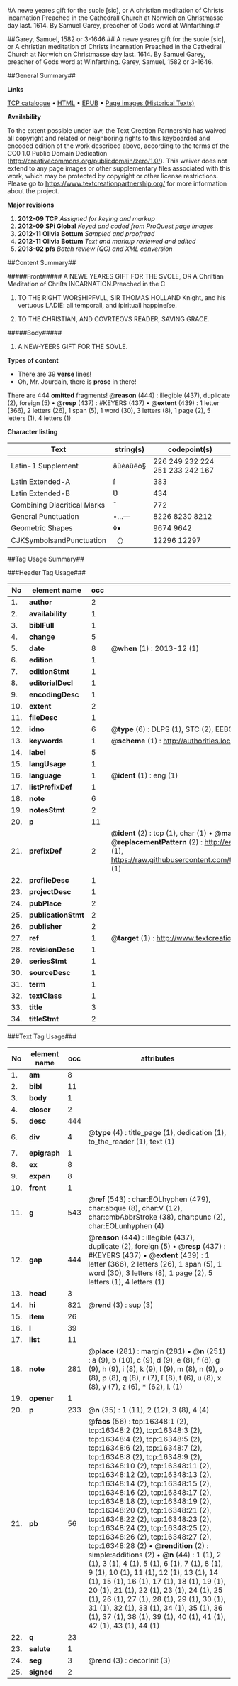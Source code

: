 #A newe yeares gift for the suole [sic], or A christian meditation of Christs incarnation Preached in the Cathedrall Church at Norwich on Christmasse day last. 1614. By Samuel Garey, preacher of Gods word at Winfarthing.#

##Garey, Samuel, 1582 or 3-1646.##
A newe yeares gift for the suole [sic], or A christian meditation of Christs incarnation Preached in the Cathedrall Church at Norwich on Christmasse day last. 1614. By Samuel Garey, preacher of Gods word at Winfarthing.
Garey, Samuel, 1582 or 3-1646.

##General Summary##

**Links**

[TCP catalogue](http://www.ota.ox.ac.uk/tcp/)  • 
[HTML](http://tei.it.ox.ac.uk/tcp/Texts-HTML/free/A01/A01474.html)  • 
[EPUB](http://tei.it.ox.ac.uk/tcp/Texts-EPUB/free/A01/A01474.epub) • 
[Page images (Historical Texts)](https://historicaltexts.jisc.ac.uk/eebo-99851093e)

**Availability**

To the extent possible under law, the Text Creation Partnership has waived all copyright and related or neighboring rights to this keyboarded and encoded edition of the work described above, according to the terms of the CC0 1.0 Public Domain Dedication (http://creativecommons.org/publicdomain/zero/1.0/). This waiver does not extend to any page images or other supplementary files associated with this work, which may be protected by copyright or other license restrictions. Please go to https://www.textcreationpartnership.org/ for more information about the project.

**Major revisions**

1. __2012-09__ __TCP__ *Assigned for keying and markup*
1. __2012-09__ __SPi Global__ *Keyed and coded from ProQuest page images*
1. __2012-11__ __Olivia Bottum__ *Sampled and proofread*
1. __2012-11__ __Olivia Bottum__ *Text and markup reviewed and edited*
1. __2013-02__ __pfs__ *Batch review (QC) and XML conversion*

##Content Summary##

#####Front#####
A NEWE YEARES GIFT FOR THE SVOLE, OR A Chriſtian Meditation of Chriſts INCARNATION.Preached in the C
1. TO THE RIGHT WORSHIPFVLL, SIR THOMAS HOLLAND Knight, and his vertuous LADIE: all temporall, and ſpirituall happineſse.

1. TO THE CHRISTIAN, AND COVRTEOVS READER, SAVING GRACE.

#####Body#####

1. A NEW-YEERS GIFT FOR THE SOVLE.

**Types of content**

  * There are 39 **verse** lines!
  * Oh, Mr. Jourdain, there is **prose** in there!

There are 444 **omitted** fragments! 
 @__reason__ (444) : illegible (437), duplicate (2), foreign (5)  •  @__resp__ (437) : #KEYERS (437)  •  @__extent__ (439) : 1 letter (366), 2 letters (26), 1 span (5), 1 word (30), 3 letters (8), 1 page (2), 5 letters (1), 4 letters (1)

**Character listing**


|Text|string(s)|codepoint(s)|
|---|---|---|
|Latin-1 Supplement|âùèàûéò§|226 249 232 224 251 233 242 167|
|Latin Extended-A|ſ|383|
|Latin Extended-B|Ʋ|434|
|Combining             Diacritical Marks|̄|772|
|General Punctuation|•…—|8226 8230 8212|
|Geometric Shapes|◊▪|9674 9642|
|CJKSymbolsandPunctuation|〈〉|12296 12297|

##Tag Usage Summary##

###Header Tag Usage###

|No|element name|occ|attributes|
|---|---|---|---|
|1.|__author__|2||
|2.|__availability__|1||
|3.|__biblFull__|1||
|4.|__change__|5||
|5.|__date__|8| @__when__ (1) : 2013-12 (1)|
|6.|__edition__|1||
|7.|__editionStmt__|1||
|8.|__editorialDecl__|1||
|9.|__encodingDesc__|1||
|10.|__extent__|2||
|11.|__fileDesc__|1||
|12.|__idno__|6| @__type__ (6) : DLPS (1), STC (2), EEBO-CITATION (1), PROQUEST (1), VID (1)|
|13.|__keywords__|1| @__scheme__ (1) : http://authorities.loc.gov/ (1)|
|14.|__label__|5||
|15.|__langUsage__|1||
|16.|__language__|1| @__ident__ (1) : eng (1)|
|17.|__listPrefixDef__|1||
|18.|__note__|6||
|19.|__notesStmt__|2||
|20.|__p__|11||
|21.|__prefixDef__|2| @__ident__ (2) : tcp (1), char (1)  •  @__matchPattern__ (2) : ([0-9\-]+):([0-9IVX]+) (1), (.+) (1)  •  @__replacementPattern__ (2) : http://eebo.chadwyck.com/downloadtiff?vid=$1&page=$2 (1), https://raw.githubusercontent.com/textcreationpartnership/Texts/master/tcpchars.xml#$1 (1)|
|22.|__profileDesc__|1||
|23.|__projectDesc__|1||
|24.|__pubPlace__|2||
|25.|__publicationStmt__|2||
|26.|__publisher__|2||
|27.|__ref__|1| @__target__ (1) : http://www.textcreationpartnership.org/docs/. (1)|
|28.|__revisionDesc__|1||
|29.|__seriesStmt__|1||
|30.|__sourceDesc__|1||
|31.|__term__|1||
|32.|__textClass__|1||
|33.|__title__|3||
|34.|__titleStmt__|2||


###Text Tag Usage###

|No|element name|occ|attributes|
|---|---|---|---|
|1.|__am__|8||
|2.|__bibl__|11||
|3.|__body__|1||
|4.|__closer__|2||
|5.|__desc__|444||
|6.|__div__|4| @__type__ (4) : title_page (1), dedication (1), to_the_reader (1), text (1)|
|7.|__epigraph__|1||
|8.|__ex__|8||
|9.|__expan__|8||
|10.|__front__|1||
|11.|__g__|543| @__ref__ (543) : char:EOLhyphen (479), char:abque (8), char:V (12), char:cmbAbbrStroke (38), char:punc (2), char:EOLunhyphen (4)|
|12.|__gap__|444| @__reason__ (444) : illegible (437), duplicate (2), foreign (5)  •  @__resp__ (437) : #KEYERS (437)  •  @__extent__ (439) : 1 letter (366), 2 letters (26), 1 span (5), 1 word (30), 3 letters (8), 1 page (2), 5 letters (1), 4 letters (1)|
|13.|__head__|3||
|14.|__hi__|821| @__rend__ (3) : sup (3)|
|15.|__item__|26||
|16.|__l__|39||
|17.|__list__|11||
|18.|__note__|281| @__place__ (281) : margin (281)  •  @__n__ (251) : a (9), b (10), c (9), d (9), e (8), f (8), g (9), h (9), i (8), k (9), l (9), m (8), n (9), o (8), p (8), q (8), r (7), ſ (8), t (6), u (8), x (8), y (7), z (6), * (62), i. (1)|
|19.|__opener__|1||
|20.|__p__|233| @__n__ (35) : 1 (11), 2 (12), 3 (8), 4 (4)|
|21.|__pb__|56| @__facs__ (56) : tcp:16348:1 (2), tcp:16348:2 (2), tcp:16348:3 (2), tcp:16348:4 (2), tcp:16348:5 (2), tcp:16348:6 (2), tcp:16348:7 (2), tcp:16348:8 (2), tcp:16348:9 (2), tcp:16348:10 (2), tcp:16348:11 (2), tcp:16348:12 (2), tcp:16348:13 (2), tcp:16348:14 (2), tcp:16348:15 (2), tcp:16348:16 (2), tcp:16348:17 (2), tcp:16348:18 (2), tcp:16348:19 (2), tcp:16348:20 (2), tcp:16348:21 (2), tcp:16348:22 (2), tcp:16348:23 (2), tcp:16348:24 (2), tcp:16348:25 (2), tcp:16348:26 (2), tcp:16348:27 (2), tcp:16348:28 (2)  •  @__rendition__ (2) : simple:additions (2)  •  @__n__ (44) : 1 (1), 2 (1), 3 (1), 4 (1), 5 (1), 6 (1), 7 (1), 8 (1), 9 (1), 10 (1), 11 (1), 12 (1), 13 (1), 14 (1), 15 (1), 16 (1), 17 (1), 18 (1), 19 (1), 20 (1), 21 (1), 22 (1), 23 (1), 24 (1), 25 (1), 26 (1), 27 (1), 28 (1), 29 (1), 30 (1), 31 (1), 32 (1), 33 (1), 34 (1), 35 (1), 36 (1), 37 (1), 38 (1), 39 (1), 40 (1), 41 (1), 42 (1), 43 (1), 44 (1)|
|22.|__q__|23||
|23.|__salute__|1||
|24.|__seg__|3| @__rend__ (3) : decorInit (3)|
|25.|__signed__|2||
